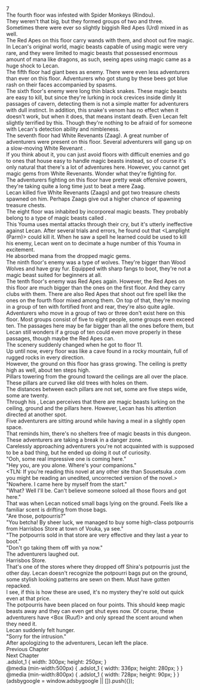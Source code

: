 7<br/>
The fourth floor was infested with Spider Monkeys (Rindou).<br/>
They weren't that big, but they formed groups of two and three.<br/>
Sometimes there were ever so slightly biggish Red Apes (Urd) mixed in as well.<br/>
The Red Apes on this floor carry wands with them, and shoot out fire magic. In Lecan's original world, magic beasts capable of using magic were very rare, and they were limited to magic beasts that possessed enormous amount of mana like dragons, as such, seeing apes using magic came as a huge shock to Lecan.<br/>
The fifth floor had giant bees as enemy. There were even less adventurers than ever on this floor. Adventurers who got stung by these bees got blue rash on their faces accompanied by spasms.<br/>
The sixth floor's enemy were long thin black snakes. These magic beasts are easy to kill, but since they're lurking in rock crevices inside dimly lit passages of cavern, detecting them is not a simple matter for adventurers with dull instinct. In addition, this snake's venom has no effect when it doesn't work, but when it does, that means instant death. Even Lecan felt slightly terrified by this. Though they're nothing to be afraid of for someone with Lecan's detection ability and nimbleness.<br/>
The seventh floor had White Revenants (Zaag). A great number of adventurers were present on this floor. Several adventurers will gang up on a slow-moving White Revenant .<br/>
If you think about it, you can just avoid floors with difficult enemies and go to ones that house easy to handle magic beasts instead, so of course it's only natural that there's a lot of adventures here. However, you cannot get magic gems from White Revenants. Wonder what they're fighting for.<br/>
The adventurers fighting on this floor have pretty weak offensive powers, they're taking quite a long time just to beat a mere Zaag.<br/>
Lecan killed five White Revenants (Zaags) and got two treasure chests spawned on him. Perhaps Zaags give out a higher chance of spawning treasure chests.<br/>
The eight floor was inhabited by incorporeal magic beasts. They probably belong to a type of magic beasts called <Youma>.<br/>
This Youma uses mental attacks through their cry, but it's utterly ineffective against Lecan. After several trials and errors, he found out that <Lamplight (Parm)> could kill it. When he saw a spell he learned could be used to kill his enemy, Lecan went on to decimate a huge number of this Youma in excitement.<br/>
He absorbed mana from the dropped magic gems.<br/>
The ninth floor's enemy was a type of wolves. They're bigger than Wood Wolves and have gray fur. Equipped with sharp fangs to boot, they're not a magic beast suited for beginners at all.<br/>
The tenth floor's enemy was Red Apes again. However, the Red Apes on this floor are much bigger than the ones on the first floor. And they carry clubs with them. There are also Red Apes that shoot out fire spell like the ones on the fourth floor mixed among them. On top of that, they're moving in a group of ten with fortified front and rear, they're also quite agile.<br/>
Adventurers who move in a group of two or three don't exist here on this floor. Most groups consist of five to eight people, some groups even exceed ten. The passages here may be far bigger than all the ones before them, but Lecan still wonders if a group of ten could even move properly in these passages, though maybe the Red Apes can.<br/>
The scenery suddenly changed when he got to floor 11.<br/>
Up until now, every floor was like a cave found in a rocky mountain, full of rugged rocks in every direction.<br/>
However, the ground on this floor has grass growing. The ceiling is pretty high as well, about ten steps high.<br/>
Pillars towering from the ground toward the ceilings are all over the place. These pillars are curved like old trees with holes on them.<br/>
The distances between each pillars are not set, some are five steps wide, some are twenty.<br/>
Through his <Life Detection>, Lecan perceives that there are magic beasts lurking on the ceiling, ground and the pillars here. However, Lecan has his attention directed at another spot.<br/>
Five adventurers are sitting around while having a meal in a slightly open space.<br/>
That reminds him, there's no shelters free of magic beasts in this dungeon. These adventurers are taking a break in a danger zone.<br/>
Carelessly approaching adventurers you're not acquainted with is supposed to be a bad thing, but he ended up doing it out of curiosity.<br/>
"Ooh, some real impressive one is coming here."<br/>
"Hey you, are you alone. Where's your companions."<br/>
<TLN: If you're reading this novel at any other site than Sousetsuka .com you might be reading an unedited, uncorrected version of the novel.><br/>
"Nowhere. I came here by myself from the start."<br/>
"What? Well I'll be. Can't believe someone soloed all those floors and got here."<br/>
That was when Lecan noticed small bags lying on the ground. Feels like a familiar scent is drifting from those bags.<br/>
"Are those, potpourris?"<br/>
"You betcha! By sheer luck, we managed to buy some high-class potpourris from Harrisbos Store at town of Vouka, ya see."<br/>
"The potpourris sold in that store are very effective and they last a year to boot."<br/>
"Don't go taking them off with ya now."<br/>
The adventurers laughed out.<br/>
Harrisbos Store.<br/>
That's one of the stores where they dropped off Shira's potpourris just the other day. Lecan doesn't recognize the potpourri bags put on the ground, some stylish looking patterns are sewn on them. Must have gotten repacked.<br/>
I see, if this is how these are used, it's no mystery they're sold out quick even at that price.<br/>
The potpourris have been placed on four points. This should keep magic beasts away and they can even get shut eyes now. Of course, these adventurers have <Box (Ruuf)> and only spread the scent around when they need it.<br/>
Lecan suddenly felt hunger.<br/>
"Sorry for the intrusion."<br/>
After apologizing to the adventurers, Lecan left the place.<br/>
Previous Chapter<br/>
Next Chapter<br/>
.adslot_1 { width: 300px; height: 250px; }<br/>
@media (min-width:500px) { .adslot_1 { width: 336px; height: 280px; } }<br/>
@media (min-width:800px) { .adslot_1 { width: 728px; height: 90px; } }<br/>
(adsbygoogle = window.adsbygoogle || []).push({});<br/>
